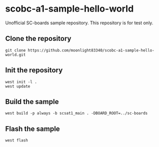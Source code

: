 # scobc-a1-sample-hello-world
Unofficial SC-boards sample repository. This repository is for test only.

## Clone the repository
```
git clone https://github.com/moonlight83340/scobc-a1-sample-hello-world.git
```

## Init the repository
```
west init -l .
west update
```

## Build the sample
```
west build -p always -b scsat1_main . -DBOARD_ROOT=../sc-boards
```

## Flash the sample
```
west flash
```

